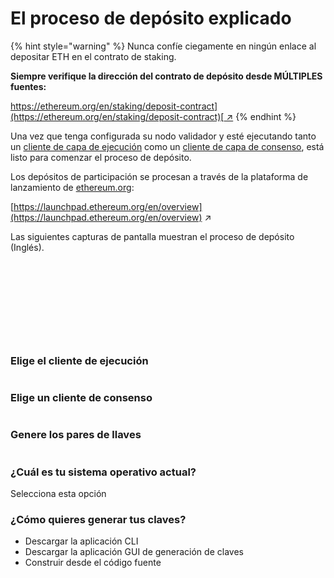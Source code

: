 # El proceso de depósito explicado

{% hint style="warning" %}
Nunca confíe ciegamente en ningún enlace al depositar ETH en el contrato de staking.

**Siempre verifique la dirección del contrato de depósito desde MÚLTIPLES fuentes:**

[https://ethereum.org/en/staking/deposit-contract](https://ethereum.org/en/staking/deposit-contract)[ ↗](https://ethereum.org/en/staking/deposit-contract/)
{% endhint %}

Una vez que tenga configurada su nodo validador y esté ejecutando tanto un [cliente de capa de ejecución](../validator-clients/execution-clients.md) como un [cliente de capa de consenso](../validator-clients/consensus-clients.md), está listo para comenzar el proceso de depósito.

Los depósitos de participación se procesan a través de la plataforma de lanzamiento de [ethereum.org](http://ethereum.org/):

[https://launchpad.ethereum.org/en/overview](https://launchpad.ethereum.org/en/overview) ↗

Las siguientes capturas de pantalla muestran el proceso de depósito (Inglés).

<figure><img src="../.gitbook/assets/image (4) (2) (1).png" alt=""><figcaption></figcaption></figure>

<figure><img src="../.gitbook/assets/image (86).png" alt=""><figcaption></figcaption></figure>

<figure><img src="../.gitbook/assets/image (83).png" alt=""><figcaption></figcaption></figure>

<figure><img src="../.gitbook/assets/image (89).png" alt=""><figcaption></figcaption></figure>

<figure><img src="../.gitbook/assets/image (9) (1).png" alt=""><figcaption></figcaption></figure>

<figure><img src="../.gitbook/assets/image (1) (4).png" alt=""><figcaption></figcaption></figure>

<figure><img src="../.gitbook/assets/image (10) (2).png" alt=""><figcaption></figcaption></figure>

<figure><img src="../.gitbook/assets/image (17) (2).png" alt=""><figcaption></figcaption></figure>

<figure><img src="../.gitbook/assets/image (2) (2).png" alt=""><figcaption></figcaption></figure>

<figure><img src="../.gitbook/assets/image (41).png" alt=""><figcaption></figcaption></figure>

### Elige el cliente de ejecución

<figure><img src="../.gitbook/assets/image (8) (1).png" alt=""><figcaption></figcaption></figure>

### Elige un cliente de consenso

<figure><img src="../.gitbook/assets/image (16) (2).png" alt=""><figcaption></figcaption></figure>

### Genere los pares de llaves

<figure><img src="../.gitbook/assets/image (12) (2).png" alt=""><figcaption></figcaption></figure>

### **¿Cuál es tu sistema operativo actual?**

Selecciona esta opción

### ¿Cómo quieres generar tus claves?

* Descargar la aplicación CLI
* Descargar la aplicación GUI de generación de claves
* Construir desde el código fuente
